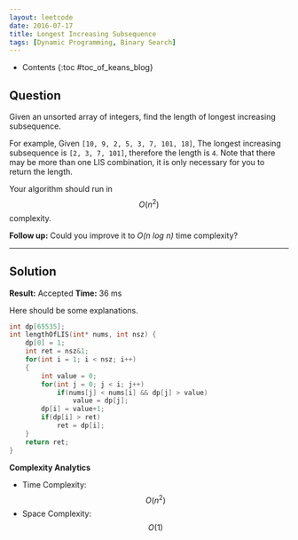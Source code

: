 ```yaml
---
layout: leetcode
date: 2016-07-17
title: Longest Increasing Subsequence
tags: [Dynamic Programming, Binary Search]
---
```


* Contents
{:toc #toc_of_keans_blog}

## Question

Given an unsorted array of integers, find the length of longest increasing subsequence.

For example,
Given ``[10, 9, 2, 5, 3, 7, 101, 18]``,
The longest increasing subsequence is ``[2, 3, 7, 101]``, therefore the length is `4`. Note that there may be more than one LIS combination, it is only necessary for you to return the length.

Your algorithm should run in $$O(n^2)$$ complexity.

**Follow up:** Could you improve it to *O(n log n)* time complexity?



***

## Solution

**Result:** Accepted **Time:**  36 ms

Here should be some explanations.

```c
int dp[65535];
int lengthOfLIS(int* nums, int nsz) {
    dp[0] = 1;
    int ret = nsz&1;
    for(int i = 1; i < nsz; i++)
    {
        int value = 0;
        for(int j = 0; j < i; j++)
            if(nums[j] < nums[i] && dp[j] > value)
                value = dp[j];
        dp[i] = value+1;
        if(dp[i] > ret)
            ret = dp[i];
    }
    return ret;
}
```

**Complexity Analytics**

- Time Complexity: $$O(n^2)$$
- Space Complexity: $$O(1)$$
